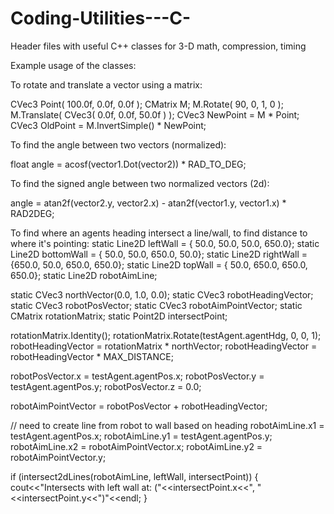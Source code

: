 # Coding-Utilities---C-
Header files with useful C++ classes for 3-D math, compression, timing



Example usage of the classes:

To rotate and translate a vector using a matrix:

CVec3 Point( 100.0f, 0.0f, 0.0f );
CMatrix M;
M.Rotate( 90, 0, 1, 0 );
M.Translate( CVec3( 0.0f, 0.0f, 50.0f ) );
CVec3 NewPoint = M * Point;
CVec3 OldPoint = M.InvertSimple() * NewPoint;



To find the angle between two vectors (normalized):

float angle = acosf(vector1.Dot(vector2)) * RAD_TO_DEG;



To find the signed angle between two normalized vectors (2d):

angle = atan2f(vector2.y, vector2.x) - atan2f(vector1.y, vector1.x) * RAD2DEG;





To find where an agents heading intersect a line/wall, to find
distance to where it's pointing:
  static Line2D leftWall   = { 50.0,  50.0,  50.0, 650.0};
  static Line2D bottomWall = { 50.0,  50.0, 650.0,  50.0};
  static Line2D rightWall  = {650.0,  50.0, 650.0, 650.0};
  static Line2D topWall    = { 50.0, 650.0, 650.0, 650.0};
  static Line2D robotAimLine;

  static CVec3   northVector(0.0, 1.0, 0.0);
  static CVec3   robotHeadingVector;
  static CVec3   robotPosVector;
  static CVec3   robotAimPointVector;
  static CMatrix rotationMatrix;
  static Point2D intersectPoint;

  rotationMatrix.Identity();
  rotationMatrix.Rotate(testAgent.agentHdg, 0, 0, 1);
  robotHeadingVector = rotationMatrix * northVector;
  robotHeadingVector = robotHeadingVector * MAX_DISTANCE;

  robotPosVector.x = testAgent.agentPos.x;
  robotPosVector.y = testAgent.agentPos.y;
  robotPosVector.z = 0.0;

  robotAimPointVector = robotPosVector + robotHeadingVector;

  // need to create line from robot to wall based on heading
  robotAimLine.x1 = testAgent.agentPos.x;
  robotAimLine.y1 = testAgent.agentPos.y;
  robotAimLine.x2 = robotAimPointVector.x;
  robotAimLine.y2 = robotAimPointVector.y;

  if (intersect2dLines(robotAimLine, leftWall, intersectPoint))
  {
      cout<<"Intersects with left wall at: ("<<intersectPoint.x<<", "<<intersectPoint.y<<")"<<endl;
  }
